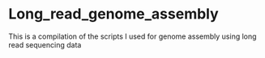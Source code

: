 # Long_read_genome_assembly
This is a compilation of the scripts I used for genome assembly using long read sequencing data
